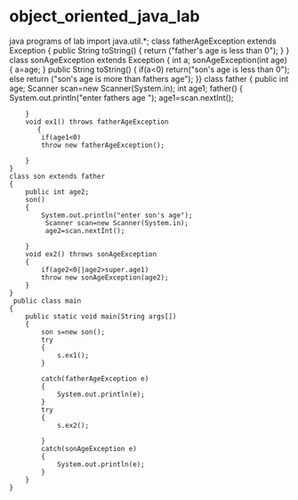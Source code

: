 # object_oriented_java_lab
java programs of lab
import java.util.*;
     class fatherAgeException extends Exception
     {
    public String toString()
    {
        return ("father's age is less than 0");
    }
    }
    class sonAgeException extends Exception
    {
    int a;
    sonAgeException(int age)
    {
        a=age;
    }
    public String toString()
    {
        if(a<0)
        return("son's age is less than 0");
        else 
        return ("son's age is more than fathers age");
    }}
    class father 
    {
        public int age;
        Scanner scan=new Scanner(System.in);
        int age1;
        father()
        {
            System.out.println("enter fathers age ");
            age1=scan.nextInt();
            
        }
        void ex1() throws fatherAgeException
           {
            if(age1<0)
            throw new fatherAgeException();
            
        }
    }
    class son extends father
    {
        public int age2;
        son()
        {
            System.out.println("enter son's age");
             Scanner scan=new Scanner(System.in);
             age2=scan.nextInt();
             
        }
        void ex2() throws sonAgeException
        {
            if(age2<0||age2>super.age1)
            throw new sonAgeException(age2);
        }
    }
     public class main
    {
        public static void main(String args[])
        {
            son s=new son();
            try
            {
                s.ex1();
            }
            
            catch(fatherAgeException e)
            {
                System.out.println(e);
            }
            try
            {
                s.ex2();
                
            }
            catch(sonAgeException e)
            {
                System.out.println(e);
            }
        }
    }
